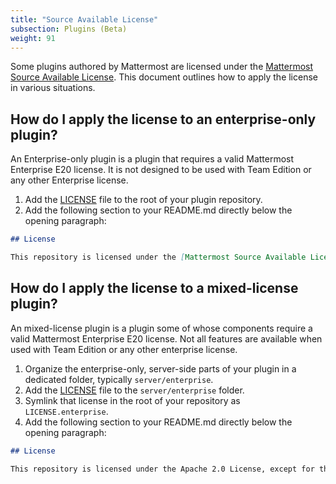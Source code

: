 ```yaml
---
title: "Source Available License"
subsection: Plugins (Beta)
weight: 91
---
```


Some plugins authored by Mattermost are licensed under the [Mattermost Source Available License](https://docs.mattermost.com/overview/faq.html#mattermost-source-available-license). This document outlines how to apply the license in various situations.

## How do I apply the license to an enterprise-only plugin?

An Enterprise-only plugin is a plugin that requires a valid Mattermost Enterprise E20 license. It is not designed to be used with Team Edition or any other Enterprise license.

1. Add the [LICENSE](LICENSE) file to the root of your plugin repository.
2. Add the following section to your README.md directly below the opening paragraph:

```md
## License

This repository is licensed under the [Mattermost Source Available License](LICENSE) and requires a valid Enterprise E20 license. See [Mattermost Source Available License](https://docs.mattermost.com/overview/faq.html#mattermost-source-available-license) to learn more.
```

## How do I apply the license to a mixed-license plugin?

An mixed-license plugin is a plugin some of whose components require a valid Mattermost Enterprise E20 license. Not all features are available when used with Team Edition or any other enterprise license.

1. Organize the enterprise-only, server-side parts of your plugin in a dedicated folder, typically `server/enterprise`.
2. Add the [LICENSE](LICENSE) file to the `server/enterprise` folder.
3. Symlink that license in the root of your repository as `LICENSE.enterprise`.
4. Add the following section to your README.md directly below the opening paragraph:

```md
## License

This repository is licensed under the Apache 2.0 License, except for the [server/enterprise](server/enterprise) directory which is licensed under the [Mattermost Source Available License](LICENSE.enterprise). See [Mattermost Source Available License](https://docs.mattermost.com/overview/faq.html#mattermost-source-available-license) to learn more.
```
